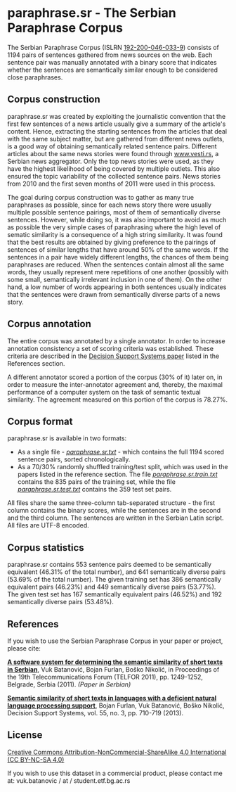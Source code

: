 ﻿# paraphrase.sr - The Serbian Paraphrase Corpus

The Serbian Paraphrase Corpus (ISLRN [192-200-046-033-9](http://www.islrn.org/resources/192-200-046-033-9/)) consists of 1194 pairs of sentences gathered from news sources on the web.
Each sentence pair was manually annotated with a binary score that indicates whether the sentences are semantically similar enough to be considered close paraphrases.

## Corpus construction
paraphrase.sr was created by exploiting the journalistic convention that the first few sentences of a news article usually give a summary of the article's content.
Hence, extracting the starting sentences from the articles that deal with the same subject matter, but are gathered from different news outlets, is a good way of obtaining semantically related sentence pairs.
Different articles about the same news stories were found through www.vesti.rs, a Serbian news aggregator.
Only the top news stories were used, as they have the highest likelihood of being covered by multiple outlets.
This also ensured the topic variability of the collected sentence pairs.
News stories from 2010 and the first seven months of 2011 were used in this process.

The goal during corpus construction was to gather as many true paraphrases as possible, since for each news story there were usually multiple possible sentence pairings, most of them of semantically diverse sentences.
However, while doing so, it was also important to avoid as much as possible the very simple cases of paraphrasing where the high level of sematic similarity is a consequence of a high string similarity.
It was found that the best results are obtained by giving preference to the pairings of sentences of similar lengths that have around 50% of the same words.
If the sentences in a pair have widely different lengths, the chances of them being paraphrases are reduced.
When the sentences contain almost all the same words, they usually represent mere repetitions of one another (possibly with some small, semantically irrelevant inclusion in one of them).
On the other hand, a low number of words appearing in both sentences usually indicates that the sentences were drawn from semantically diverse parts of a news story.

## Corpus annotation
The entire corpus was annotated by a single annotator.
In order to increase annotation consistency a set of scoring criteria was established.
These criteria are described in the [Decision Support Systems paper](http://www.sciencedirect.com/science/article/pii/S0167923613000614) listed in the References section.

A different annotator scored a portion of the corpus (30% of it) later on, in order to measure the inter-annotator agreement and, thereby, the maximal performance of a computer system on the task of semantic textual similarity.
The agreement measured on this portion of the corpus is 78.27%.

## Corpus format
paraphrase.sr is available in two formats:
* As a single file - *[paraphrase.sr.txt](http://github.com/vukbatanovic/paraphrase.sr/blob/master/paraphrase.sr.txt)* - which contains the full 1194 scored sentence pairs, sorted chronologically.
* As a 70/30% randomly shuffled training/test split, which was used in the papers listed in the reference section. The file *[paraphrase.sr.train.txt](http://github.com/vukbatanovic/paraphrase.sr/blob/master/paraphrase.sr.train.txt)* contains the 835 pairs of the training set, while the file *[paraphrase.sr.test.txt](http://github.com/vukbatanovic/paraphrase.sr/blob/master/paraphrase.sr.test.txt)* contains the 359 test set pairs.

All files share the same three-column tab-separated structure - the first column contains the binary scores, while the sentences are in the second and the third column.
The sentences are written in the Serbian Latin script.
All files are UTF-8 encoded.

## Corpus statistics
paraphrase.sr contains 553 sentence pairs deemed to be semantically equivalent (46.31% of the total number), and 641 semantically diverse pairs (53.69% of the total number).
The given training set has 386 semantically equivalent pairs (46.23%) and 449 semantically diverse pairs (53.77%).
The given test set has 167 semantically equivalent pairs (46.52%) and 192 semantically diverse pairs (53.48%).

## References
If you wish to use the Serbian Paraphrase Corpus in your paper or project, please cite:

**[A software system for determining the semantic similarity of short texts in Serbian](http://ieeexplore.ieee.org/document/6143778/)**, Vuk Batanović, Bojan Furlan, Boško Nikolić, in Proceedings of the 19th Telecommunications Forum (TELFOR 2011), pp. 1249-1252, Belgrade, Serbia (2011). *(Paper in Serbian)*

**[Semantic similarity of short texts in languages with a deficient natural language processing support](http://www.sciencedirect.com/science/article/pii/S0167923613000614)**, Bojan Furlan, Vuk Batanović, Boško Nikolić, Decision Support Systems, vol. 55, no. 3, pp. 710-719 (2013).

## License
[Creative Commons Attribution-NonCommercial-ShareAlike 4.0 International (CC BY-NC-SA 4.0)](http://creativecommons.org/licenses/by-nc-sa/4.0/)

If you wish to use this dataset in a commercial product, please contact me at: vuk.batanovic / at / student.etf.bg.ac.rs
